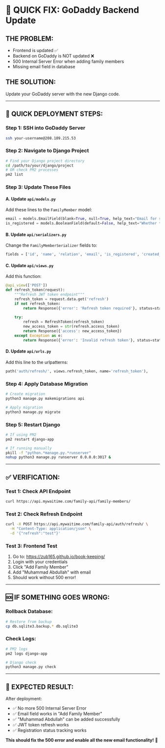 # 🚨 QUICK FIX: GoDaddy Backend Update

## **THE PROBLEM:**
- Frontend is updated ✅
- Backend on GoDaddy is NOT updated ❌
- 500 Internal Server Error when adding family members
- Missing email field in database

## **THE SOLUTION:**
Update your GoDaddy server with the new Django code.

---

## 🚀 **QUICK DEPLOYMENT STEPS:**

### **Step 1: SSH into GoDaddy Server**
```bash
ssh your-username@208.109.215.53
```

### **Step 2: Navigate to Django Project**
```bash
# Find your Django project directory
cd /path/to/your/django/project
# OR check PM2 processes
pm2 list
```

### **Step 3: Update These Files**

#### **A. Update `api/models.py`**
Add these lines to the `FamilyMember` model:
```python
email = models.EmailField(blank=True, null=True, help_text="Email for sending registration invites")
is_registered = models.BooleanField(default=False, help_text="Whether this family member has registered")
```

#### **B. Update `api/serializers.py`**
Change the `FamilyMemberSerializer` fields to:
```python
fields = ['id', 'name', 'relation', 'email', 'is_registered', 'created_at', 'updated_at']
```

#### **C. Update `api/views.py`**
Add this function:
```python
@api_view(['POST'])
def refresh_token(request):
    """Refresh JWT token endpoint"""
    refresh_token = request.data.get('refresh')
    if not refresh_token:
        return Response({'error': 'Refresh token required'}, status=status.HTTP_400_BAD_REQUEST)
    
    try:
        refresh = RefreshToken(refresh_token)
        new_access_token = str(refresh.access_token)
        return Response({'access': new_access_token})
    except Exception as e:
        return Response({'error': 'Invalid refresh token'}, status=status.HTTP_401_UNAUTHORIZED)
```

#### **D. Update `api/urls.py`**
Add this line to the urlpatterns:
```python
path('auth/refresh/', views.refresh_token, name='refresh_token'),
```

### **Step 4: Apply Database Migration**
```bash
# Create migration
python3 manage.py makemigrations api

# Apply migration
python3 manage.py migrate
```

### **Step 5: Restart Django**
```bash
# If using PM2
pm2 restart django-app

# If running manually
pkill -f "python.*manage.py.*runserver"
nohup python3 manage.py runserver 0.0.0.0:3017 &
```

---

## ✅ **VERIFICATION:**

### **Test 1: Check API Endpoint**
```bash
curl https://api.mywaitime.com/family-api/family-members/
```

### **Test 2: Check Refresh Endpoint**
```bash
curl -X POST https://api.mywaitime.com/family-api/auth/refresh/ \
  -H "Content-Type: application/json" \
  -d '{"refresh":"test"}'
```

### **Test 3: Frontend Test**
1. Go to: https://zub165.github.io/book-keeping/
2. Login with your credentials
3. Click "Add Family Member"
4. Add "Muhammad Abdullah" with email
5. Should work without 500 error!

---

## 🆘 **IF SOMETHING GOES WRONG:**

### **Rollback Database:**
```bash
# Restore from backup
cp db.sqlite3.backup.* db.sqlite3
```

### **Check Logs:**
```bash
# PM2 logs
pm2 logs django-app

# Django check
python3 manage.py check
```

---

## 🎯 **EXPECTED RESULT:**

After deployment:
- ✅ No more 500 Internal Server Error
- ✅ Email field works in "Add Family Member"
- ✅ "Muhammad Abdullah" can be added successfully
- ✅ JWT token refresh works
- ✅ Registration status tracking works

**This should fix the 500 error and enable all the new email functionality!** 🚀
